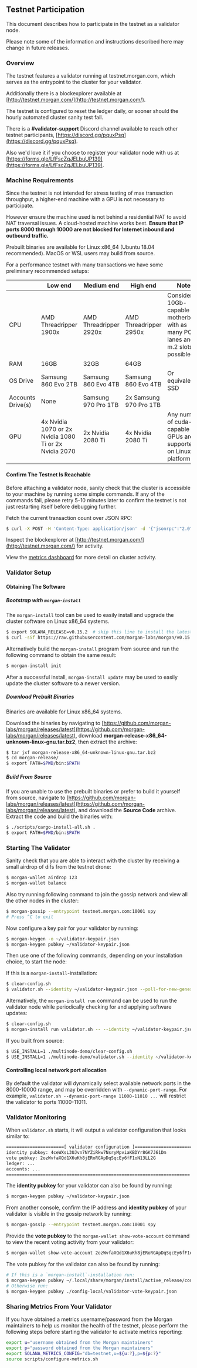 ## Testnet Participation
This document describes how to participate in the testnet as a
validator node.

Please note some of the information and instructions described here may change
in future releases.

### Overview
The testnet features a validator running at testnet.morgan.com, which
serves as the entrypoint to the cluster for your validator.

Additionally there is a blockexplorer available at
[http://testnet.morgan.com/](http://testnet.morgan.com/).

The testnet is configured to reset the ledger daily, or sooner
should the hourly automated cluster sanity test fail.

There is a **#validator-support** Discord channel available to reach other
testnet participants, [https://discord.gg/pquxPsq](https://discord.gg/pquxPsq).

Also we'd love it if you choose to register your validator node with us at
[https://forms.gle/LfFscZqJELbuUP139](https://forms.gle/LfFscZqJELbuUP139).

### Machine Requirements
Since the testnet is not intended for stress testing of max transaction
throughput, a higher-end machine with a GPU is not necessary to participate.

However ensure the machine used is not behind a residential NAT to avoid NAT
traversal issues.  A cloud-hosted machine works best.  **Ensure that IP ports
8000 through 10000 are not blocked for Internet inbound and outbound traffic.**

Prebuilt binaries are available for Linux x86_64 (Ubuntu 18.04 recommended).
MacOS or WSL users may build from source.

For a performance testnet with many transactions we have some preliminary recommended setups:

| | Low end | Medium end | High end | Notes |
| --- | ---------|------------|----------| -- |
| CPU | AMD Threadripper 1900x | AMD Threadripper 2920x | AMD Threadripper 2950x | Consider a 10Gb-capable motherboard with as many PCIe lanes and m.2 slots as possible. |
| RAM | 16GB | 32GB | 64GB | |
| OS Drive | Samsung 860 Evo 2TB | Samsung 860 Evo 4TB | Samsung 860 Evo 4TB | Or equivalent SSD |
| Accounts Drive(s) | None | Samsung 970 Pro 1TB | 2x Samsung 970 Pro 1TB | |
| GPU | 4x Nvidia 1070 or 2x Nvidia 1080 Ti or 2x Nvidia 2070 | 2x Nvidia 2080 Ti | 4x Nvidia 2080 Ti | Any number of cuda-capable GPUs are supported on Linux platforms. |

#### Confirm The Testnet Is Reachable
Before attaching a validator node, sanity check that the cluster is accessible
to your machine by running some simple commands.  If any of the commands fail,
please retry 5-10 minutes later to confirm the testnet is not just restarting
itself before debugging further.

Fetch the current transaction count over JSON RPC:
```bash
$ curl -X POST -H 'Content-Type: application/json' -d '{"jsonrpc":"2.0","id":1, "method":"getTransactionCount"}' http://testnet.morgan.com:10099
```

Inspect the blockexplorer at [http://testnet.morgan.com/](http://testnet.morgan.com/) for activity.

View the [metrics dashboard](
https://metrics.morgan.com:3000/d/testnet-beta/testnet-monitor-beta?var-testnet=testnet)
for more detail on cluster activity.

### Validator Setup
#### Obtaining The Software
##### Bootstrap with `morgan-install`

The `morgan-install` tool can be used to easily install and upgrade the cluster
software on Linux x86_64 systems.

```bash
$ export SOLANA_RELEASE=v0.15.2  # skip this line to install the latest release
$ curl -sSf https://raw.githubusercontent.com/morgan-labs/morgan/v0.15.2/install/morgan-install-init.sh | sh -s
```

Alternatively build the `morgan-install` program from source and run the
following command to obtain the same result:
```bash
$ morgan-install init
```

After a successful install, `morgan-install update` may be used to easily update the cluster
software to a newer version.

##### Download Prebuilt Binaries
Binaries are available for Linux x86_64 systems.

Download the binaries by navigating to
[https://github.com/morgan-labs/morgan/releases/latest](https://github.com/morgan-labs/morgan/releases/latest),
download **morgan-release-x86_64-unknown-linux-gnu.tar.bz2**, then extract the
archive:
```bash
$ tar jxf morgan-release-x86_64-unknown-linux-gnu.tar.bz2
$ cd morgan-release/
$ export PATH=$PWD/bin:$PATH
```
##### Build From Source
If you are unable to use the prebuilt binaries or prefer to build it yourself
from source, navigate to
[https://github.com/morgan-labs/morgan/releases/latest](https://github.com/morgan-labs/morgan/releases/latest),
and download the **Source Code** archive.  Extract the code and build the
binaries with:
```bash
$ ./scripts/cargo-install-all.sh .
$ export PATH=$PWD/bin:$PATH
```

### Starting The Validator
Sanity check that you are able to interact with the cluster by receiving a small
airdrop of difs from the testnet drone:
```bash
$ morgan-wallet airdrop 123
$ morgan-wallet balance
```

Also try running following command to join the gossip network and view all the other nodes in the cluster:
```bash
$ morgan-gossip --entrypoint testnet.morgan.com:10001 spy
# Press ^C to exit
```

Now configure a key pair for your validator by running:
```bash
$ morgan-keygen -o ~/validator-keypair.json
$ morgan-keygen pubkey ~/validator-keypair.json
```

Then use one of the following commands, depending on your installation
choice, to start the node:

If this is a `morgan-install`-installation:
```bash
$ clear-config.sh
$ validator.sh --identity ~/validator-keypair.json --poll-for-new-genesis-block testnet.morgan.com
```

Alternatively, the `morgan-install run` command can be used to run the validator
node while periodically checking for and applying software updates:
```bash
$ clear-config.sh
$ morgan-install run validator.sh -- --identity ~/validator-keypair.json --poll-for-new-genesis-block testnet.morgan.com
```

If you built from source:
```bash
$ USE_INSTALL=1 ./multinode-demo/clear-config.sh
$ USE_INSTALL=1 ./multinode-demo/validator.sh --identity ~/validator-keypair.json --poll-for-new-genesis-block testnet.morgan.com
```

#### Controlling local network port allocation
By default the validator will dynamically select available network ports in the
8000-10000 range, and may be overridden with `--dynamic-port-range`.  For
example, `validator.sh --dynamic-port-range 11000-11010 ...` will restrict the
validator to ports 11000-11011.

### Validator Monitoring
When `validator.sh` starts, it will output a validator configuration that looks
similar to:
```bash
======================[ validator configuration ]======================
identity pubkey: 4ceWXsL3UJvn7NYZiRkw7NsryMpviaKBDYr8GK7J61Dm
vote pubkey: 2ozWvfaXQd1X6uKh8jERoRGApDqSqcEy6fF1oN13LL2G
ledger: ...
accounts: ...
======================================================================
```

The **identity pubkey** for your validator can also be found by running:
```bash
$ morgan-keygen pubkey ~/validator-keypair.json
```

From another console, confirm the IP address and **identity pubkey** of your validator is visible in the
gossip network by running:
```bash
$ morgan-gossip --entrypoint testnet.morgan.com:10001 spy
```

Provide the **vote pubkey** to the `morgan-wallet show-vote-account` command to view
the recent voting activity from your validator:
```bash
$ morgan-wallet show-vote-account 2ozWvfaXQd1X6uKh8jERoRGApDqSqcEy6fF1oN13LL2G
```

The vote pubkey for the validator can also be found by running:
```bash
# If this is a `morgan-install`-installation run:
$ morgan-keygen pubkey ~/.local/share/morgan/install/active_release/config-local/validator-vote-keypair.json
# Otherwise run:
$ morgan-keygen pubkey ./config-local/validator-vote-keypair.json
```

### Sharing Metrics From Your Validator
If you have obtained a metrics username/password from the Morgan maintainers to
help us monitor the health of the testnet, please perform the following steps
before starting the validator to activate metrics reporting:
```bash
export u="username obtained from the Morgan maintainers"
export p="password obtained from the Morgan maintainers"
export SOLANA_METRICS_CONFIG="db=testnet,u=${u:?},p=${p:?}"
source scripts/configure-metrics.sh
```
